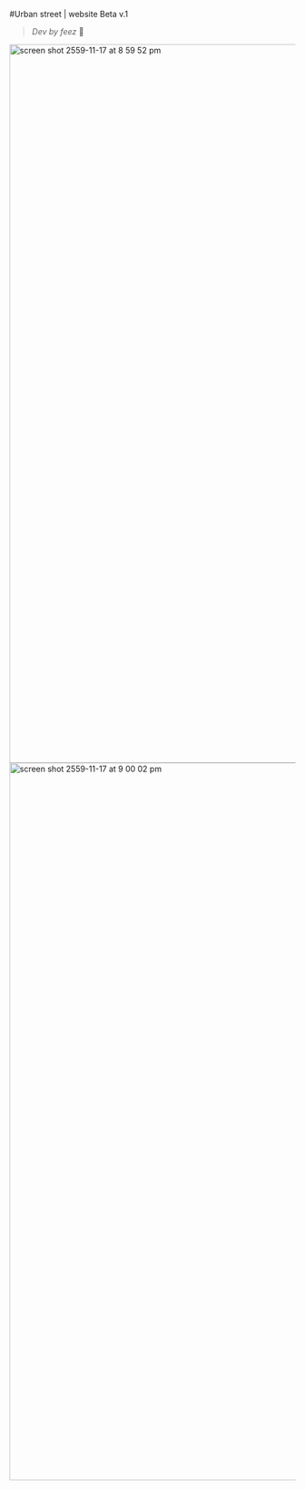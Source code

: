 #Urban street | website Beta v.1 
>*Dev by feez* :leaves:

<img width="1267" alt="screen shot 2559-11-17 at 8 59 52 pm" src="https://cloud.githubusercontent.com/assets/23470045/20392106/f8292480-ad08-11e6-8704-8d2d019f832f.png">

<img width="1265" alt="screen shot 2559-11-17 at 9 00 02 pm" src="https://cloud.githubusercontent.com/assets/23470045/20392154/2567f11a-ad09-11e6-9702-6eb188de212f.png">


